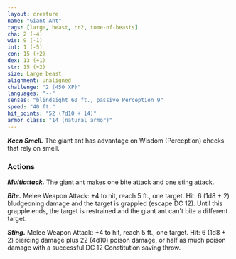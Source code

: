```yaml
---
layout: creature
name: "Giant Ant"
tags: [large, beast, cr2, tome-of-beasts]
cha: 2 (-4)
wis: 9 (-1)
int: 1 (-5)
con: 15 (+2)
dex: 13 (+1)
str: 15 (+2)
size: Large beast
alignment: unaligned
challenge: "2 (450 XP)"
languages: "--"
senses: "blindsight 60 ft., passive Perception 9"
speed: "40 ft."
hit_points: "52 (7d10 + 14)"
armor_class: "14 (natural armor)"
---
```


***Keen Smell.*** The giant ant has advantage on Wisdom (Perception) checks that rely on smell.

### Actions

***Multiattack.*** The giant ant makes one bite attack and one sting attack.

***Bite.*** Melee Weapon Attack: +4 to hit, reach 5 ft., one target. Hit: 6 (1d8 + 2) bludgeoning damage and the target is grappled (escape DC 12). Until this grapple ends, the target is restrained and the giant ant can't bite a different target.

***Sting.*** Melee Weapon Attack: +4 to hit, reach 5 ft., one target. Hit: 6 (1d8 + 2) piercing damage plus 22 (4d10) poison damage, or half as much poison damage with a successful DC 12 Constitution saving throw.

